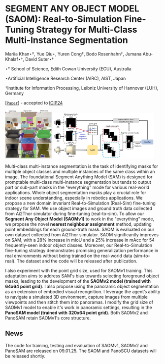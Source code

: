 # SEGMENT ANY OBJECT MODEL (SAOM): Real-to-Simulation Fine-Tuning Strategy for Multi-Class Multi-Instance Segmentation 
<p>Mariia Khan⋆†, Yue Qiu⋆, Yuren Cong†, Bodo Rosenhahn†, Jumana Abu-Khalaf⋆†, David Suter⋆†</p>


<p>⋆† School of Science, Edith Cowan University (ECU), Australia</p>

<p>⋆Artificial Intelligence Research Center (AIRC), AIST, Japan</p>

<p>†Institute for Information Processing, Leibniz University of Hannover (LUH), Germany</p>

[[`Paper`](https://arxiv.org/abs/2403.10780)] - accepted to [ICIP24](https://2024.ieeeicip.org/)

<p float="left">
  <img src="main.JPG?raw=true" width="30%" />
  <img src="pipeline.JPG?raw=true" width="65%" /> 
</p>

Multi-class multi-instance segmentation is the task of identifying masks for multiple object classes and multiple instances of the same class within an image. The foundational Segment Anything Model (SAM) is designed for promptable multi-class multi-instance segmentation but tends to output part or sub-part masks in the "everything" mode for various real-world applications. Whole object segmentation masks play a crucial role for indoor scene understanding, especially in robotics applications. We propose a new domain invariant Real-to-Simulation (Real-Sim) fine-tuning strategy for SAM. We use object images and ground truth data collected from Ai2Thor simulator during fine-tuning (real-to-sim). To allow our **Segment Any Object Model (SAOMv1)** to work in the "everything" mode, we propose the novel **nearest neighbour assignment** method, updating point embeddings for each ground-truth mask. SAOM is evaluated on our own dataset collected from Ai2Thor simulator. SAOM significantly improves on SAM, with a 28% increase in mIoU and a 25% increase in mAcc for 54 frequently-seen indoor object classes. Moreover, our Real-to-Simulation fine-tuning strategy demonstrates promising generalization performance in real environments without being trained on the real-world data (sim-to-real). The dataset and the code will be released after publication.

I also experiment with the point grid size, used for SAOMv1 training. This adaptation aims to address SAM's bias towards selecting foreground object masks, leading to the development of the **SAOMv2 model (trained with 64x64 point grid)**. I also propose using the panoramic object segmentation as an extension of embodied visual recognition. I leverage the agent’s ability to navigate a simulated 3D environment, capture images from multiple viewpoints and then stitch them into panoramas. I modify the grid size of SAOMv1 model to enable it's work in panoramic settings, resulting in the **PanoSAM model (trained with 320x64 point grid)**. Both SAOMv2 and PanoSAM retain SAOMv1's core structure.

## News
The code for training, testing and evaluation of SAOMv1, SAOMv2 and PanoSAM are released on 09.01.25.
The SAOM and PanoSCU datasets will be released shortly.
